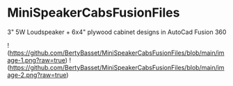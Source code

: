 # MiniSpeakerCabsFusionFiles

3" 5W Loudspeaker  + 6x4" plywood cabinet designs in AutoCad Fusion 360

!(https://github.com/BertyBasset/MiniSpeakerCabsFusionFiles/blob/main/image-1.png?raw=true)
!(https://github.com/BertyBasset/MiniSpeakerCabsFusionFiles/blob/main/image-2.png?raw=true)
